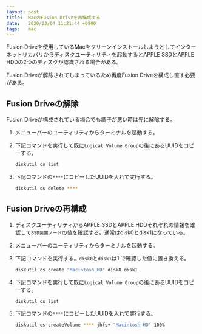 ```yaml
---
layout: post
title:  MacのFusion Driveを再構成する
date:   2020/03/04 11:21:44 +0900
tags:   mac
---
```


Fusion Driveを使用しているMacをクリーンインストールしようとしてインターネットリカバリからディスクユーティリティを起動するとAPPLE SSDとAPPLE HDDの2つのディスクが認識される場合がある。

Fusion Driveが解除されてしまっているため再度Fusion Driveを構成し直す必要がある。

## Fusion Driveの解除

Fusion Driveが構成されている場合でも調子が悪い時は先に解除する。

1.  メニューバーのユーティリティからターミナルを起動する。
2.  下記コマンドを実行して既に`Logical Volume Group`の後にあるUUIDをコピーする。

    ```sh
    diskutil cs list
    ```

3.  下記コマンドの`****`にコピーしたUUIDを入れて実行する。

    ```sh
    diskutil cs delete ****
    ```

## Fusion Driveの再構成

1.  ディスクユーティリティからAPPLE SSDとAPPLE HDDそれぞれの情報を確認して`BSD装置ノード`の値を確認する。通常はdisk0とdisk1になっている。
2.  メニューバーのユーティリティからターミナルを起動する。
3.  下記コマンドを実行する。`disk0`と`disk1`は1.で確認した値に置き換える。

    ```sh
    diskutil cs create "Macintosh HD" disk0 disk1
    ```

4.  下記コマンドを実行して既に`Logical Volume Group`の後にあるUUIDをコピーする。

    ```sh
    diskutil cs list
    ```

5.  下記コマンドの`****`にコピーしたUUIDを入れて実行する。

    ```sh
    diskutil cs createVolume **** jhfs+ "Macintosh HD" 100%
    ```
